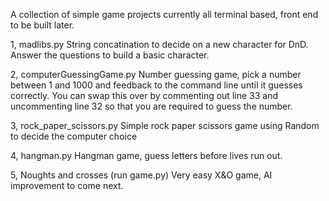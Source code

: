 A collection of simple game projects currently all terminal based, front end to be built later.

1, madlibs.py 
    String concatination to decide on a new character for DnD. Answer the questions to build a basic character.

2, computerGuessingGame.py
    Number guessing game, pick a number between 1 and 1000 and feedback to the command line until it guesses correctly. You can swap this over by commenting out line 33 and uncommenting line 32 so that you are required to guess the number.

3, rock_paper_scissors.py
    Simple rock paper scissors game using Random to decide the computer choice

4, hangman.py
    Hangman game, guess letters before lives run out.

5, Noughts and crosses (run game.py)
    Very easy X&O game, AI improvement to come next.